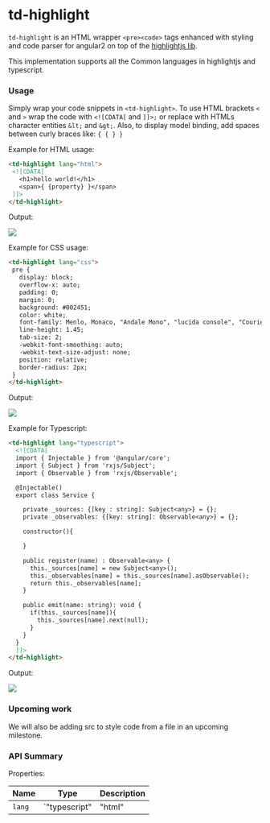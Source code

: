 # td-highlight

`td-highlight` is an HTML wrapper `<pre><code>` tags enhanced with styling and code parser for angular2 on top of the [highlightjs lib](https://highlightjs.org/).

This implementation supports all the Common languages in highlightjs and typescript.

### Usage

Simply wrap your code snippets in `<td-highlight>`. To use HTML brackets `<` and `>` wrap the code with `<![CDATA[` and `]]>;` or replace with HTMLs character entities `&lt;` and `&gt;`. Also, to display model binding, add spaces between curly braces like: `{ { } }`

Example for HTML usage:

 ```html
<td-highlight lang="html">       
  <![CDATA[
    <h1>hello world!</h1>
    <span>{ {property} }</span>
  ]]>
</td-highlight>
 ```
 
Output: 

<img src="./assets/html_output.jpg"></img>

Example for CSS usage:

 ```html
<td-highlight lang="css">       
  pre {
    display: block;
    overflow-x: auto;
    padding: 0;
    margin: 0;
    background: #002451;
    color: white;
    font-family: Menlo, Monaco, "Andale Mono", "lucida console", "Courier New", monospace;
    line-height: 1.45;
    tab-size: 2;
    -webkit-font-smoothing: auto;
    -webkit-text-size-adjust: none;
    position: relative;
    border-radius: 2px;
  }
</td-highlight>
 ```

Output: 

<img src="./assets/css_output.jpg">
 
Example for Typescript:

```html
<td-highlight lang="typescript">
  <![CDATA[
  import { Injectable } from '@angular/core';
  import { Subject } from 'rxjs/Subject';
  import { Observable } from 'rxjs/Observable';

  @Injectable()
  export class Service {

    private _sources: {[key : string]: Subject<any>} = {};
    private _observables: {[key: string]: Observable<any>} = {};

    constructor(){

    }

    public register(name) : Observable<any> {
      this._sources[name] = new Subject<any>();
      this._observables[name] = this._sources[name].asObservable();
      return this._observables[name];
    }

    public emit(name: string): void {
      if(this._sources[name]){
        this._sources[name].next(null);
      }
    }
  }
  ]]>
</td-highlight>
```

Output: 

<img src="./assets/ts_output.jpg">

### Upcoming work

We will also be adding src to style code from a file in an upcoming milestone.

### API Summary

Properties:

| Name | Type | Description |
| --- | --- | --- |
| `lang` | `"typescript"|"html"|"css"|[any common language supported in highlightjs]` | The language of the code thats inside the component.